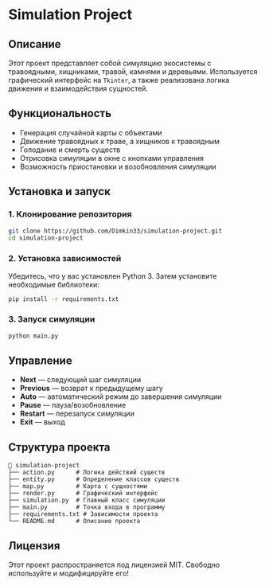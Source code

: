 # Simulation Project

## Описание

Этот проект представляет собой симуляцию экосистемы с травоядными, хищниками, травой, камнями и деревьями. Используется графический интерфейс на `Tkinter`, а также реализована логика движения и взаимодействия сущностей.

## Функциональность

- Генерация случайной карты с объектами
- Движение травоядных к траве, а хищников к травоядным
- Голодание и смерть существ
- Отрисовка симуляции в окне с кнопками управления
- Возможность приостановки и возобновления симуляции

## Установка и запуск

### 1. Клонирование репозитория

```bash
git clone https://github.com/Dimkin33/simulation-project.git
cd simulation-project
```

### 2. Установка зависимостей

Убедитесь, что у вас установлен Python 3. Затем установите необходимые библиотеки:

```bash
pip install -r requirements.txt
```

### 3. Запуск симуляции

```bash
python main.py
```

## Управление

- **Next** — следующий шаг симуляции
- **Previous** — возврат к предыдущему шагу
- **Auto** — автоматический режим до завершения симуляции
- **Pause** — пауза/возобновление
- **Restart** — перезапуск симуляции
- **Exit** — выход

## Структура проекта

```
📂 simulation-project
├── action.py      # Логика действий существ
├── entity.py      # Определение классов существ
├── map.py         # Карта с сущностями
├── render.py      # Графический интерфейс
├── simulation.py  # Главный класс симуляции
├── main.py        # Точка входа в программу
├── requirements.txt # Зависимости проекта
└── README.md      # Описание проекта
```

## Лицензия

Этот проект распространяется под лицензией MIT. Свободно используйте и модифицируйте его!

